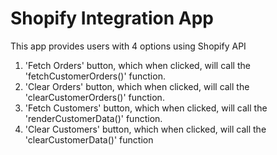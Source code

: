 # Shopify Integration App

This app provides users with 4 options using Shopify API
1. 'Fetch Orders' button, which when clicked, will call the 'fetchCustomerOrders()' function.
2. 'Clear Orders' button, which when clicked, will call the 'clearCustomerOrders()' function.
3. 'Fetch Customers' button, which when clicked, will call the 'renderCustomerData()' function.
4. 'Clear Customers' button, which when clicked, will call the 'clearCustomerData()' function